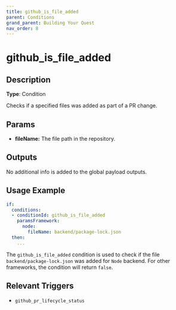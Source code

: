 ```yaml
---
title: github_is_file_added
parent: Conditions
grand_parent: Building Your Quest
nav_order: 8
---
```


# github_is_file_added

## Description

**Type**: Condition

Checks if a specified files was added as part of a PR change.

## Params

- **fileName:** The file path in the repository.

## Outputs

No additional info is added to the global payload outputs.

## Usage Example

```yaml
if:
  conditions:
  - conditionId: github_is_file_added
    paramsFramework:
      node:
        fileName: backend/package-lock.json
  then:
    ...
```

The `github_is_file_added` condition is used to check if the file `backend/package-lock.json` was added for `Node` backend. For other frameworks, the condition will return `false`.

## Relevant Triggers

- `github_pr_lifecycle_status`